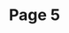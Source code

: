 ---
title: Page 5
description: Lorem ipsum dolor sit amet - 5
layout: ../../layouts/MainLayout.astro
---